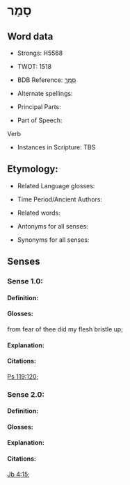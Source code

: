 # סָמַר

<!-- Status: S2="NeedsEdits" -->
<!-- Lexica used for edits:   -->

## Word data

* Strongs: H5568

* TWOT: 1518

* BDB Reference: [סָמַר](rc://en/bdb/dict/o.bw.aa)

* Alternate spellings:

* Principal Parts:

* Part of Speech:

Verb

* Instances in Scripture: TBS

## Etymology:

* Related Language glosses:

* Time Period/Ancient Authors:

* Related words:

* Antonyms for all senses:

* Synonyms for all senses:

## Senses

### Sense 1.0:

#### Definition:

#### Glosses:

from fear of thee did my flesh bristle up; 

#### Explanation:

#### Citations:

[Ps 119:120](rc://he/uhb/book/psa/119/120); 

### Sense 2.0:

#### Definition:

#### Glosses:



#### Explanation:

#### Citations:

[Jb 4:15](rc://he/uhb/book/job/4/15); 


